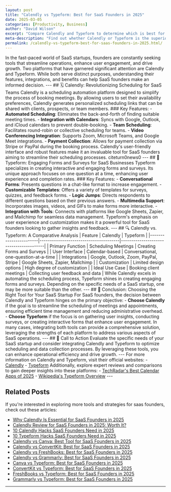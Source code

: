 ```yaml
---
layout: post
title: "Calendly vs Typeform: Best for SaaS Founders in 2025"
date: 2025-03-05
categories: [Productivity, Business]
author: "David Wilson"
excerpt: "Compare Calendly and Typeform to determine which is best for SaaS founders in 2025."
meta-description: "Find out whether Calendly or Typeform is the superior choice for SaaS founders in 2025 with our detailed comparison."
permalink: /calendly-vs-typeform-best-for-saas-founders-in-2025.html/
---
```

In the fast-paced world of SaaS startups, founders are constantly seeking tools that streamline operations, enhance user engagement, and drive growth. Two platforms that have garnered significant attention are Calendly and Typeform. While both serve distinct purposes, understanding their features, integrations, and benefits can help SaaS founders make an informed decision. --- ## 🗓️ Calendly: Revolutionizing Scheduling for SaaS Teams Calendly is a scheduling automation platform designed to simplify the process of booking meetings. By allowing users to set their availability preferences, Calendly generates personalized scheduling links that can be shared with clients, prospects, or team members. ### Key Features: - **Automated Scheduling**: Eliminates the back-and-forth of finding suitable meeting times. - **Integration with Calendars**: Syncs with Google, Outlook, and iCloud calendars to prevent double-booking. - **Team Scheduling**: Facilitates round-robin or collective scheduling for teams. - **Video Conferencing Integration**: Supports Zoom, Microsoft Teams, and Google Meet integrations. - **Payment Collection**: Allows for payment collection via Stripe or PayPal during the booking process. Calendly's user-friendly interface and robust features make it an invaluable tool for SaaS founders aiming to streamline their scheduling processes. citeturn0news0 --- ## 📝 Typeform: Engaging Forms and Surveys for SaaS Businesses Typeform specializes in creating interactive and engaging forms and surveys. Its unique approach focuses on one question at a time, enhancing user experience and completion rates. ### Key Features: - **Conversational Forms**: Presents questions in a chat-like format to increase engagement. - **Customizable Templates**: Offers a variety of templates for surveys, quizzes, and feedback forms. - **Logic Jumps**: Directs respondents to different questions based on their previous answers. - **Multimedia Support**: Incorporates images, videos, and GIFs to make forms more interactive. - **Integration with Tools**: Connects with platforms like Google Sheets, Zapier, and Mailchimp for seamless data management. Typeform's emphasis on user experience and customization makes it a powerful tool for SaaS founders looking to gather insights and feedback. --- ## 🔍 Calendly vs. Typeform: A Comparative Analysis | Feature | Calendly | Typeform | |-----------------------|---------------------------------------|----------------------------------------| | Primary Function | Scheduling Meetings | Creating Forms and Surveys | | User Interface | Calendar-based | Conversational, one-question-at-a-time | | Integrations | Google, Outlook, Zoom, PayPal, Stripe | Google Sheets, Zapier, Mailchimp | | Customization | Limited design options | High degree of customization | | Ideal Use Case | Booking client meetings | Collecting user feedback and data | While Calendly excels in automating the scheduling process, Typeform shines in creating engaging forms and surveys. Depending on the specific needs of a SaaS startup, one may be more suitable than the other. --- ## 🚀 Conclusion: Choosing the Right Tool for Your SaaS Startup For SaaS founders, the decision between Calendly and Typeform hinges on the primary objective: - **Choose Calendly** if the goal is to streamline the scheduling of meetings and appointments, ensuring efficient time management and reducing administrative overhead. - **Choose Typeform** if the focus is on gathering user insights, conducting surveys, or creating interactive forms that enhance user engagement. In many cases, integrating both tools can provide a comprehensive solution, leveraging the strengths of each platform to address various aspects of SaaS operations. --- ## 📣 Call to Action Evaluate the specific needs of your SaaS startup and consider integrating Calendly and Typeform to optimize scheduling and data collection processes. By leveraging these tools, you can enhance operational efficiency and drive growth. --- For more information on Calendly and Typeform, visit their official websites: - [Calendly](https://calendly.com) - [Typeform](https://www.typeform.com) Additionally, explore expert reviews and comparisons to gain deeper insights into these platforms: - [TechRadar's Best Calendar Apps of 2025](https://www.techradar.com/best/best-calendar-apps) - [Wikipedia's Typeform Overview](https://en.wikipedia.org/wiki/Typeform_%28service%29) ---
## Related Posts
If you're interested in exploring more tools and strategies for saas founders, check out these articles:
- [Why Calendly Is Essential for SaaS Founders in 2025](/why-calendly-is-essential-for-saas-founders-in-2025.html/)
- [Calendly Review for SaaS Founders in 2025: Worth It?](/calendly-review-for-saas-founders-in-2025-worth-it.html/)
- [10 Calendly Hacks SaaS Founders Need in 2025](/10-calendly-hacks-saas-founders-need-in-2025.html/)
- [10 Typeform Hacks SaaS Founders Need in 2025](/10-typeform-hacks-saas-founders-need-in-2025.html/)
- [Calendly vs Canva: Best Tool for SaaS Founders in 2025](/calendly-vs-canva-best-tool-for-saas-founders-in-2025.html/)
- [Calendly vs ConvertKit: Best for SaaS Founders in 2025](/calendly-vs-convertkit-best-for-saas-founders-in-2025.html/)
- [Calendly vs FreshBooks: Best for SaaS Founders in 2025](/calendly-vs-freshbooks-best-for-saas-founders-in-2025.html/)
- [Calendly vs Grammarly: Best for SaaS Founders in 2025](/calendly-vs-grammarly-best-for-saas-founders-in-2025.html/)
- [Canva vs Typeform: Best for SaaS Founders in 2025](/canva-vs-typeform-best-for-saas-founders-in-2025.html/)
- [ConvertKit vs Typeform: Best for SaaS Founders in 2025](/convertkit-vs-typeform-best-for-saas-founders-in-2025.html/)
- [FreshBooks vs Typeform: Best for SaaS Founders in 2025](/freshbooks-vs-typeform-best-for-saas-founders-in-2025.html/)
- [Grammarly vs Typeform: Best for SaaS Founders in 2025](/grammarly-vs-typeform-best-for-saas-founders-in-2025.html/)
---